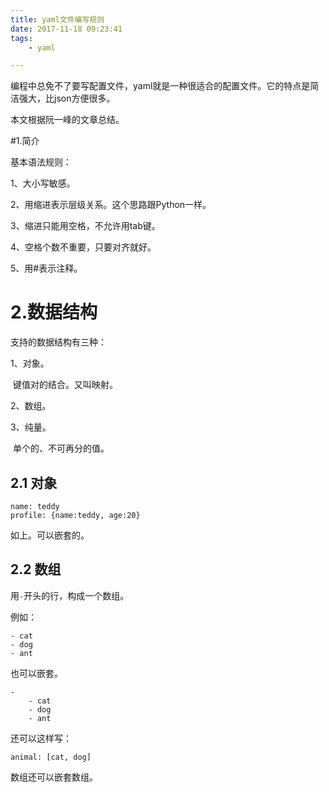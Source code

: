 ```yaml
---
title: yaml文件编写规则
date: 2017-11-18 09:23:41
tags:	
	- yaml

---
```




编程中总免不了要写配置文件，yaml就是一种很适合的配置文件。它的特点是简洁强大，比json方便很多。

本文根据阮一峰的文章总结。

#1.简介

基本语法规则：

1、大小写敏感。

2、用缩进表示层级关系。这个思路跟Python一样。

3、缩进只能用空格，不允许用tab键。

4、空格个数不重要，只要对齐就好。

5、用#表示注释。

# 2.数据结构

支持的数据结构有三种：

1、对象。

​	键值对的结合。又叫映射。

2、数组。	

3、纯量。

​	单个的、不可再分的值。

## 2.1 对象

```
name: teddy
profile: {name:teddy, age:20}
```

如上。可以嵌套的。

## 2.2 数组

用`-`开头的行，构成一个数组。

例如：

```
- cat
- dog
- ant
```

也可以嵌套。

```
-
	- cat
	- dog
	- ant
```

还可以这样写：

```
animal: [cat, dog]
```

数组还可以嵌套数组。

